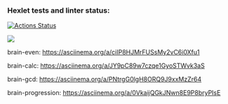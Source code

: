 ### Hexlet tests and linter status:
[![Actions Status](https://github.com/ilushacomeback/frontend-project-44/actions/workflows/hexlet-check.yml/badge.svg)](https://github.com/ilushacomeback/frontend-project-44/actions)

<a href="https://codeclimate.com/github/ilushacomeback/frontend-project-44/maintainability"><img src="https://api.codeclimate.com/v1/badges/9a780c4990692b1a8304/maintainability" /></a>

brain-even: https://asciinema.org/a/ciIP8HJMrFUSsMy2vC6i0Xfu1

brain-calc: https://asciinema.org/a/JY9pC89w7czqe1GyoSTWvk3aS

brain-gcd: https://asciinema.org/a/PNtrgG0lgH8ORQ9J9xxMzZr64

brain-progression: https://asciinema.org/a/0VkaijQGkJNwn8E9P8bryPIsE